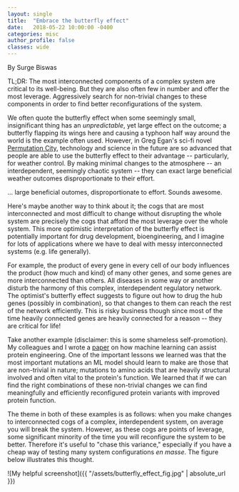 ```yaml
---
layout: single
title:  "Embrace the butterfly effect"
date:   2018-05-22 10:00:00 -0400
categories: misc
author_profile: false
classes: wide
---
```


By Surge Biswas

TL;DR: The most interconnected components of a complex system are critical to its well-being. But they are also often few in number and offer the most leverage. Aggressively search for non-trivial changes to these components in order to find better reconfigurations of the system.

We often quote the butterfly effect when some seemingly small, insignificant thing has an _unpredictable_, yet large effect on the outcome; a butterfly flapping its wings here and causing a typhoon half way around the world is the example often used. However, in Greg Egan's sci-fi novel [Permutation City](https://en.wikipedia.org/wiki/Permutation_City), technology and science in the future are so advanced that people are able to use the butterfly effect to their advantage -- particularly, for weather control. By making minimal changes to the atmosphere -- an interdependent, seemingly chaotic system -- they can exact large beneficial weather outcomes disproportionate to their effort.

... large beneficial outomes, disproportionate to effort. Sounds awesome.

Here's maybe another way to think about it; the cogs that are most interconnected and most difficult to change without disrupting the whole system are precisely the cogs that afford the most leverage over the whole system.  This more optimistic interpretation of the butterfly effect is potentially important for drug development, bioengineering, and I imagine for lots of applications where we have to deal with messy interconnected systems (e.g. life generally). 

For example, the product of every gene in every cell of our body influences the product (how much and kind) of many other genes, and some genes are more interconnected than others.  All diseases in some way or another disturb the harmony of this complex, interdependent regulatory network. The optimist's butterfly effect suggests to figure out how to drug the hub genes (possibly in combination), so that changes to them can reach the rest of the network efficiently. This is risky business though since most of the time heavily connected genes are heavily connected for a reason -- they are critical for life! 

Take another example (disclaimer: this is some shameless self-promotion). My colleagues and I wrote a [paper](https://www.biorxiv.org/content/early/2018/06/02/337154) on how machine learning can assist protein engineering. One of the important lessons we learned was that the most important mutations an ML model should learn to make are those that are non-trivial in nature; mutations to amino acids that are heavily structural involved and often vital to the protein's function. We learned that if we can find the right combinations of these non-trivial changes we can find meaningfully and efficiently reconfigured protein variants with improved protein function. 

The theme in both of these examples is as follows: when you make changes to interconnected cogs of a complex, interdependent system, on average you will break the system. However, as these cogs are points of leverage, some significant minority of the time you will reconfigure the system to be better. Therefore it's useful to "chase this variance," especially if you have a cheap way of testing many system configurations _en masse_. The figure below illustrates this thought.

![My helpful screenshot]({{ "/assets/butterfly_effect_fig.jpg" | absolute_url }})




